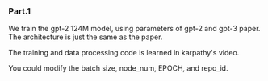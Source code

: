 ### Part.1

We train the gpt-2 124M model, using parameters of gpt-2 and gpt-3 paper. The architecture is just the same as the paper.

The training and data processing code is learned in karpathy's video.

You could modify the batch size, node_num, EPOCH, and repo_id.